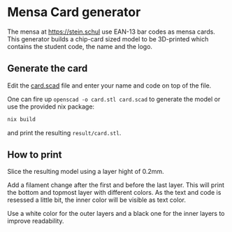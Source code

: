 # Mensa Card generator
The mensa at https://stein.schul use EAN-13 bar codes as mensa cards.
This generator builds a chip-card sized model to be 3D-printed which contains the student code, the name and the logo.


## Generate the card
Edit the [card.scad](./card.scad) file and enter your name and code on top of the file.

One can fire up `openscad -o card.stl card.scad` to generate the model or use the provided nix package:
```bash
nix build
```
and print the resulting `result/card.stl`.


## How to print
Slice the resulting model using a layer hight of 0.2mm.

Add a filament change after the first and before the last layer.
This will print the bottom and topmost layer with different colors.
As the text and code is resessed a little bit, the inner color will be visible as text color.

Use a white color for the outer layers and a black one for the inner layers to improve readability.

